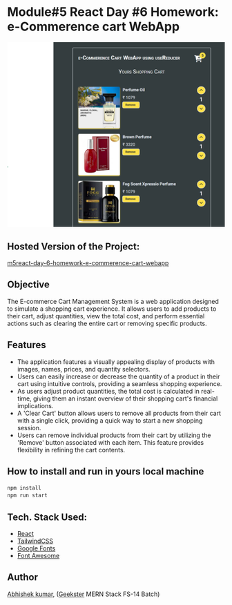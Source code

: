 # Module#5 React Day #6 Homework: e-Commerence cart WebApp
![](thumbnail.png)

## Hosted Version of the Project:
[m5react-day-6-homework-e-commerence-cart-webapp](https://m5react-day-6-homework-e-commerence-cart-webapp.vercel.app/)

## Objective
The E-commerce Cart Management System is a web application designed to simulate a shopping cart experience. It allows users to add products to their cart, adjust quantities, view the total cost, and perform essential actions such as clearing the entire cart or removing specific products.

## Features
+ The application features a visually appealing display of products with images, names, prices, and quantity selectors.
+ Users can easily increase or decrease the quantity of a product in their cart using intuitive controls, providing a seamless shopping experience.
+ As users adjust product quantities, the total cost is calculated in real-time, giving them an instant overview of their shopping cart's financial implications.
+ A 'Clear Cart' button allows users to remove all products from their cart with a single click, providing a quick way to start a new shopping session.
+ Users can remove individual products from their cart by utilizing the 'Remove' button associated with each item. This feature provides flexibility in refining the cart contents.

## How to install and run in yours local machine
```bash
npm install
npm run start
```

## Tech. Stack Used:
+ [React](https://react.dev/)
+ [TailwindCSS](https://tailwindcss.com/)
+ [Google Fonts](https://fonts.google.com/)
+ [Font Awesome](https://fontawesome.com/icons/)


## Author
[Abhishek kumar](https://www.linkedin.com/in/alex21c/), ([Geekster](https://geekster.in/) MERN Stack FS-14 Batch)


